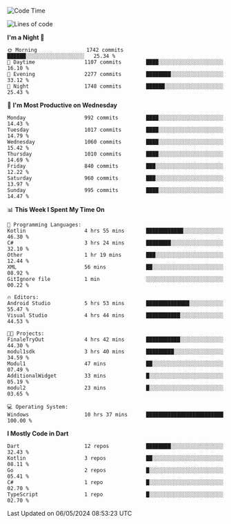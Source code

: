 <!--START_SECTION:waka-->
![Code Time](http://img.shields.io/badge/Code%20Time-503%20hrs%2024%20mins-blue)

![Lines of code](https://img.shields.io/badge/From%20Hello%20World%20I%27ve%20Written-1.7%20million%20lines%20of%20code-blue)

**I'm a Night 🦉** 

```text
🌞 Morning                1742 commits        ██████░░░░░░░░░░░░░░░░░░░   25.34 % 
🌆 Daytime                1107 commits        ████░░░░░░░░░░░░░░░░░░░░░   16.10 % 
🌃 Evening                2277 commits        ████████░░░░░░░░░░░░░░░░░   33.12 % 
🌙 Night                  1748 commits        ██████░░░░░░░░░░░░░░░░░░░   25.43 % 
```
📅 **I'm Most Productive on Wednesday** 

```text
Monday                   992 commits         ████░░░░░░░░░░░░░░░░░░░░░   14.43 % 
Tuesday                  1017 commits        ████░░░░░░░░░░░░░░░░░░░░░   14.79 % 
Wednesday                1060 commits        ████░░░░░░░░░░░░░░░░░░░░░   15.42 % 
Thursday                 1010 commits        ████░░░░░░░░░░░░░░░░░░░░░   14.69 % 
Friday                   840 commits         ███░░░░░░░░░░░░░░░░░░░░░░   12.22 % 
Saturday                 960 commits         ███░░░░░░░░░░░░░░░░░░░░░░   13.97 % 
Sunday                   995 commits         ████░░░░░░░░░░░░░░░░░░░░░   14.47 % 
```


📊 **This Week I Spent My Time On** 

```text
💬 Programming Languages: 
Kotlin                   4 hrs 55 mins       ████████████░░░░░░░░░░░░░   46.30 % 
C#                       3 hrs 24 mins       ████████░░░░░░░░░░░░░░░░░   32.10 % 
Other                    1 hr 19 mins        ███░░░░░░░░░░░░░░░░░░░░░░   12.44 % 
XML                      56 mins             ██░░░░░░░░░░░░░░░░░░░░░░░   08.92 % 
GitIgnore file           1 min               ░░░░░░░░░░░░░░░░░░░░░░░░░   00.22 % 

🔥 Editors: 
Android Studio           5 hrs 53 mins       ██████████████░░░░░░░░░░░   55.47 % 
Visual Studio            4 hrs 44 mins       ███████████░░░░░░░░░░░░░░   44.53 % 

🐱‍💻 Projects: 
FinaleTryOut             4 hrs 42 mins       ███████████░░░░░░░░░░░░░░   44.30 % 
modul1sdk                3 hrs 40 mins       █████████░░░░░░░░░░░░░░░░   34.59 % 
Modul1                   47 mins             ██░░░░░░░░░░░░░░░░░░░░░░░   07.49 % 
AdditionalWidget         33 mins             █░░░░░░░░░░░░░░░░░░░░░░░░   05.19 % 
modul2                   23 mins             █░░░░░░░░░░░░░░░░░░░░░░░░   03.65 % 

💻 Operating System: 
Windows                  10 hrs 37 mins      █████████████████████████   100.00 % 
```

**I Mostly Code in Dart** 

```text
Dart                     12 repos            ████████░░░░░░░░░░░░░░░░░   32.43 % 
Kotlin                   3 repos             ██░░░░░░░░░░░░░░░░░░░░░░░   08.11 % 
Go                       2 repos             █░░░░░░░░░░░░░░░░░░░░░░░░   05.41 % 
C#                       1 repo              █░░░░░░░░░░░░░░░░░░░░░░░░   02.70 % 
TypeScript               1 repo              █░░░░░░░░░░░░░░░░░░░░░░░░   02.70 % 
```




 Last Updated on 06/05/2024 08:53:23 UTC
<!--END_SECTION:waka-->
